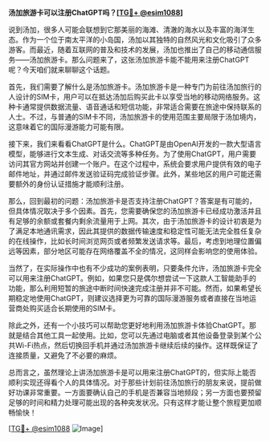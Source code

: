 **汤加旅游卡可以注册ChatGPT吗？[[TG💪+ @esim1088](https://t.me/s/esim1088)]**

说到汤加，很多人可能会联想到它那美丽的海滩、清澈的海水以及丰富的海洋生态。作为一个位于南太平洋的小岛国，汤加以其独特的自然风光和文化吸引了众多游客。而最近，随着互联网的普及和技术的发展，汤加也推出了自己的移动通信服务——汤加旅游卡。那么问题来了，这张汤加旅游卡能不能用来注册ChatGPT呢？今天咱们就来聊聊这个话题。

首先，我们需要了解什么是汤加旅游卡。汤加旅游卡是一种专门为前往汤加旅行的人设计的SIM卡，用户可以在抵达汤加后购买此卡以享受当地的移动网络服务。这种卡通常提供数据流量、语音通话和短信功能，非常适合需要在旅途中保持联系的人士。不过，与普通的SIM卡不同，汤加旅游卡的使用范围主要局限于汤加境内，这意味着它的国际漫游能力可能有限。

接下来，我们来看看ChatGPT是什么。ChatGPT是由OpenAI开发的一款大型语言模型，能够进行文本生成、对话交流等多种任务。为了使用ChatGPT，用户需要访问其官方网站并创建一个账户。在这个过程中，系统会要求用户提供有效的电子邮件地址，并通过邮件发送验证码完成验证步骤。此外，某些地区的用户可能还需要额外的身份认证措施才能顺利注册。

那么，回到最初的问题：汤加旅游卡是否支持注册ChatGPT？答案是有可能的，但具体情况取决于多个因素。首先，您需要确保您的汤加旅游卡已经成功激活并且有足够的余额或套餐内剩余流量用于上网。其次，由于汤加旅游卡的设计初衷是为了满足本地通讯需求，因此其提供的数据传输速度和稳定性可能无法完全胜任复杂的在线操作，比如长时间浏览网页或者频繁发送请求等。最后，考虑到地理位置偏远等因素，部分地区可能存在网络覆盖不全的情况，这同样会影响您的使用体验。

当然了，在实际操作中也有不少成功的案例表明，只要条件允许，汤加旅游卡完全可以用来注册ChatGPT。例如，如果您只是偶尔想尝试一下这款人工智能助手的功能，那么利用短暂的旅途中断时间快速完成注册并非不可能。然而，如果希望长期稳定地使用ChatGPT，则建议选择更为可靠的国际漫游服务或者直接在当地运营商处购买适合长期使用的SIM卡。

除此之外，还有一个小技巧可以帮助您更好地利用汤加旅游卡体验ChatGPT。那就是结合其他工具一起使用。比如，您可以先通过电脑或者其他设备登录到某个公共Wi-Fi热点，然后切换回手机并通过汤加旅游卡继续后续的操作。这样既保证了连接质量，又避免了不必要的麻烦。

总而言之，虽然理论上讲汤加旅游卡是可以用来注册ChatGPT的，但实际上能否顺利实现还得看个人的具体情况。对于那些计划前往汤加旅行的朋友来说，提前做好功课非常重要。一方面要确认自己的手机是否兼容当地频段；另一方面也要预留足够的时间和精力处理可能出现的各种突发状况。只有这样才能让整个旅程更加顺畅愉快！

[[TG💪+ @esim1088](https://t.me/s/esim1088) ![Image](https://i.postimg.cc/4NQfJmqS/Snipaste-2025-05-13-00-14-12.png)]